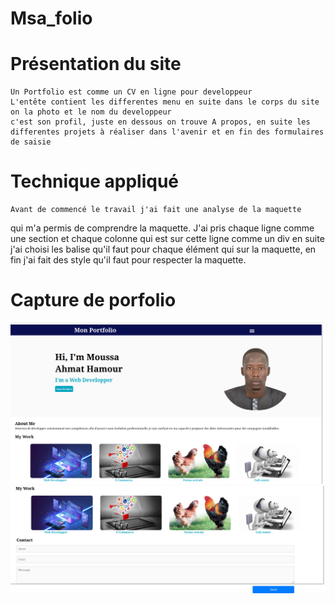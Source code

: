 # Msa_folio
# Présentation du site
    Un Portfolio est comme un CV en ligne pour developpeur
    L'entête contient les differentes menu en suite dans le corps du site on la photo et le nom du developpeur
    c'est son profil, juste en dessous on trouve A propos, en suite les differentes projets à réaliser dans l'avenir et en fin des formulaires de saisie
# Technique appliqué
    Avant de commencé le travail j'ai fait une analyse de la maquette
qui m'a permis de comprendre la maquette.
J'ai pris chaque ligne comme une section et chaque colonne qui est sur cette ligne comme un div
en suite j'ai choisi les balise qu'il faut pour chaque élément qui sur la maquette, en fin j'ai fait des style qu'il faut pour respecter la maquette.

# Capture de porfolio

![Capture 1 du portfolio](<image/Capture folio 1.png>)
![Capture 2 de porfolio](<image/Capture folio 2.png>)


